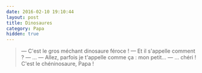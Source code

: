 ```yaml
---
date: 2016-02-10 19:10:44
layout: post
title: Dinosaures
category: Papa
hidden: true
---
```


> —  C'est le gros méchant dinosaure féroce !
> —  Et il s'appelle comment ?
> —  …
> —  Allez, parfois je t'appelle comme ça : mon petit…
> —  … chéri ! C'est le chéninosaure, Papa !
